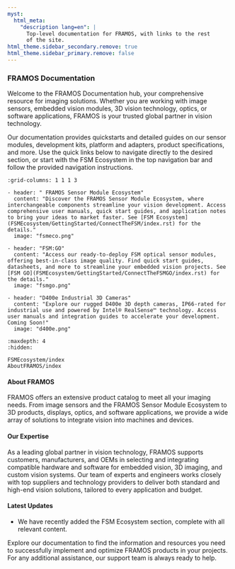 ```yaml
---
myst:
  html_meta:
    "description lang=en": |
      Top-level documentation for FRAMOS, with links to the rest
      of the site.
html_theme.sidebar_secondary.remove: true
html_theme.sidebar_primary.remove: false
---
```


### FRAMOS Documentation

<!-- <p align="center">
  <img src="_static/FRlogo.svg" alt="My Image" style="width:20%;height:20%;">
</p> -->

Welcome to the FRAMOS Documentation hub, your comprehensive resource for imaging solutions. Whether you are working with image sensors, embedded vision modules, 3D vision technology, optics, or software applications, FRAMOS is your trusted global partner in vision technology.

Our documentation provides quickstarts and detailed guides on our sensor modules, development kits, platform and adapters, product specifications, and more. Use the quick links below to navigate directly to the desired section, or start with the FSM Ecosystem in the top navigation bar and follow the provided navigation instructions.

```{gallery-grid}
:grid-columns: 1 1 1 3

- header: " FRAMOS Sensor Module Ecosystem​"
  content: "Discover the FRAMOS Sensor Module Ecosystem, where interchangeable components streamline your vision development. Access comprehensive user manuals, quick start guides, and application notes to bring your ideas to market faster. See [FSM Ecosystem](FSMEcosystem/GettingStarted/ConnectTheFSM/index.rst) for the details."
  image: "fsmeco.png"

- header: "FSM:GO"
  content: "Access our ready-to-deploy FSM optical sensor modules, offering best-in-class image quality. Find quick start guides, datasheets, and more to streamline your embedded vision projects. See [FSM GO](FSMEcosystem/GettingStarted/ConnectTheFSMGO/index.rst) for the details."
  image: "fsmgo.png"

- header: "D400e Industrial 3D Cameras​"
  content: "Explore our rugged D400e 3D depth cameras, IP66-rated for industrial use and powered by Intel® RealSense™ technology. Access user manuals and integration guides to accelerate your development.  Coming Soon!"
  image: "d400e.png"
```


```{toctree}
:maxdepth: 4
:hidden:

FSMEcosystem/index
AboutFRAMOS/index
```


#### About FRAMOS

FRAMOS offers an extensive product catalog to meet all your imaging needs. From image sensors and the FRAMOS Sensor Module Ecosystem to 3D products, displays, optics, and software applications, we provide a wide array of solutions to integrate vision into machines and devices.

#### Our Expertise

As a leading global partner in vision technology, FRAMOS supports customers, manufacturers, and OEMs in selecting and integrating compatible hardware and software for embedded vision, 3D imaging, and custom vision systems. Our team of experts and engineers works closely with top suppliers and technology providers to deliver both standard and high-end vision solutions, tailored to every application and budget.

#### Latest Updates

- We have recently added the FSM Ecosystem section, complete with all relevant content.

Explore our documentation to find the information and resources you need to successfully implement and optimize FRAMOS products in your projects. For any additional assistance, our support team is always ready to help.


